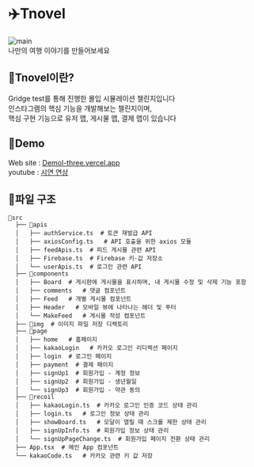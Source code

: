 # ✈️Tnovel

![main](https://github.com/chr0405/Gridge-Test-WEB/assets/129362281/c6404a74-496b-4f17-9258-5e3c1cf3a749)\
나만의 여행 이야기를 만들어보세요

## 💙Tnovel이란?

Gridge test를 통해 진행한 몰입 시뮬레이션 챌린지입니다\
인스타그램의 핵심 기능을 개발해보는 챌린지이며,\
핵심 구현 기능으로 유저 맵, 게시물 맵, 결제 맵이 있습니다

## 🐬Demo

Web site : [Demol-three.vercel.app](tnovel-three.vercel.app)\
youtube : [시연 연상](https://www.youtube.com/watch?v=87onRxoCdH8)

## 📘파일 구조
```
💼src
  ├── 💼apis
  │   ├── authService.ts  # 토큰 재발급 API
  │   ├── axiosConfig.ts   # API 호출을 위한 axios 모듈
  │   ├── feedApis.ts  # 피드 게시물 관련 API
  │   ├── Firebase.ts  # Firebase 키-값 저장소
  │   └── userApis.ts  # 로그인 관련 API
  ├── 💼components
  │   ├── Board  # 게시판에 게시물을 표시하며, 내 게시물 수정 및 삭제 기능 포함
  │   ├── comments   # 댓글 컴포넌트
  │   ├── Feed   # 개별 게시물 컴포넌트
  │   ├── Header   # 모바일 뷰에 나타나는 헤더 및 푸터
  │   └── MakeFeed   # 게시물 작성 컴포넌트
  ├── 💼img  # 이미지 파일 저장 디렉토리
  ├── 💼page
  │   ├── home   # 홈페이지
  │   ├── kakaoLogin   # 카카오 로그인 리디렉션 페이지
  │   ├── login  # 로그인 페이지
  │   ├── payment  # 결제 페이지
  │   ├── signUp1  # 회원가입 - 계정 정보
  │   ├── signUp2  # 회원가입 - 생년월일
  │   └── signUp3  # 회원가입 - 약관 동의
  ├── 💼recoil
  │   ├── kakaoLogin.ts  # 카카오 로그인 인증 코드 상태 관리
  │   ├── login.ts   # 로그인 정보 상태 관리
  │   ├── showBoard.ts   # 모달이 열릴 때 스크롤 제한 상태 관리
  │   ├── signUpInfo.ts  # 회원가입 정보 상태 관리
  │   └── signUpPageChange.ts  # 회원가입 페이지 전환 상태 관리
  ├── App.tsx  # 메인 App 컴포넌트
  └── kakaoCode.ts   # 카카오 관련 키 값 저장
```
